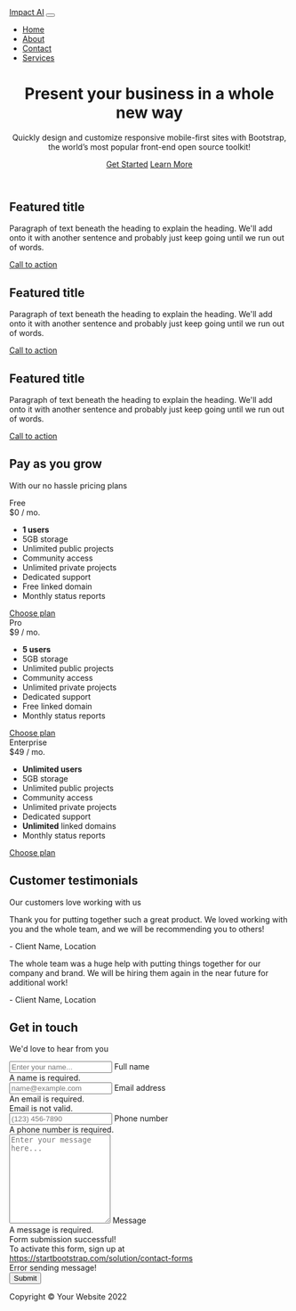 
<!DOCTYPE html>
<html lang="en">
    <head>
        <meta charset="utf-8" />
        <meta name="viewport" content="width=device-width, initial-scale=1, shrink-to-fit=no" />
        <meta name="description" content="" />
        <meta name="author" content="" />
        <title>Business Frontpage - Start Bootstrap Template</title>
        <!-- Favicon-->
        <link rel="icon" type="image/x-icon" href="assets/favicon.ico" />
        <!-- Bootstrap icons-->
        <link href="https://cdn.jsdelivr.net/npm/bootstrap-icons@1.4.1/font/bootstrap-icons.css" rel="stylesheet" />
        <!-- Core theme CSS (includes Bootstrap)-->
        <link href="css/styles.css" rel="stylesheet" />
    </head>
    <body>
        <!-- Responsive navbar-->
        <nav class="navbar navbar-expand-lg navbar-dark bg-dark">
            <div class="container px-5">
                <a class="navbar-brand" href="#!">Impact AI</a>
                <button class="navbar-toggler" type="button" data-bs-toggle="collapse" data-bs-target="#navbarSupportedContent" aria-controls="navbarSupportedContent" aria-expanded="false" aria-label="Toggle navigation"><span class="navbar-toggler-icon"></span></button>
                <div class="collapse navbar-collapse" id="navbarSupportedContent">
                    <ul class="navbar-nav ms-auto mb-2 mb-lg-0">
                        <li class="nav-item"><a class="nav-link active" aria-current="page" href="#!">Home</a></li>
                        <li class="nav-item"><a class="nav-link" href="#!">About</a></li>
                        <li class="nav-item"><a class="nav-link" href="#!">Contact</a></li>
                        <li class="nav-item"><a class="nav-link" href="#!">Services</a></li>
                    </ul>
                </div>
            </div>
        </nav>
        <!-- Header-->
        <header class="bg-dark py-5">
            <div class="container px-5">
                <div class="row gx-5 justify-content-center">
                    <div class="col-lg-6">
                        <div class="text-center my-5">
                            <h1 class="display-5 fw-bolder text-white mb-2">Present your business in a whole new way</h1>
                            <p class="lead text-white-50 mb-4">Quickly design and customize responsive mobile-first sites with Bootstrap, the world’s most popular front-end open source toolkit!</p>
                            <div class="d-grid gap-3 d-sm-flex justify-content-sm-center">
                                <a class="btn btn-primary btn-lg px-4 me-sm-3" href="#features">Get Started</a>
                                <a class="btn btn-outline-light btn-lg px-4" href="#!">Learn More</a>
                            </div>
                        </div>
                    </div>
                </div>
            </div>
        </header>
        <!-- Features section-->
        <section class="py-5 border-bottom" id="features">
            <div class="container px-5 my-5">
                <div class="row gx-5">
                    <div class="col-lg-4 mb-5 mb-lg-0">
                        <div class="feature bg-primary bg-gradient text-white rounded-3 mb-3"><i class="bi bi-collection"></i></div>
                        <h2 class="h4 fw-bolder">Featured title</h2>
                        <p>Paragraph of text beneath the heading to explain the heading. We'll add onto it with another sentence and probably just keep going until we run out of words.</p>
                        <a class="text-decoration-none" href="#!">
                            Call to action
                            <i class="bi bi-arrow-right"></i>
                        </a>
                    </div>
                    <div class="col-lg-4 mb-5 mb-lg-0">
                        <div class="feature bg-primary bg-gradient text-white rounded-3 mb-3"><i class="bi bi-building"></i></div>
                        <h2 class="h4 fw-bolder">Featured title</h2>
                        <p>Paragraph of text beneath the heading to explain the heading. We'll add onto it with another sentence and probably just keep going until we run out of words.</p>
                        <a class="text-decoration-none" href="#!">
                            Call to action
                            <i class="bi bi-arrow-right"></i>
                        </a>
                    </div>
                    <div class="col-lg-4">
                        <div class="feature bg-primary bg-gradient text-white rounded-3 mb-3"><i class="bi bi-toggles2"></i></div>
                        <h2 class="h4 fw-bolder">Featured title</h2>
                        <p>Paragraph of text beneath the heading to explain the heading. We'll add onto it with another sentence and probably just keep going until we run out of words.</p>
                        <a class="text-decoration-none" href="#!">
                            Call to action
                            <i class="bi bi-arrow-right"></i>
                        </a>
                    </div>
                </div>
            </div>
        </section>
        <!-- Pricing section-->
        <section class="bg-light py-5 border-bottom">
            <div class="container px-5 my-5">
                <div class="text-center mb-5">
                    <h2 class="fw-bolder">Pay as you grow</h2>
                    <p class="lead mb-0">With our no hassle pricing plans</p>
                </div>
                <div class="row gx-5 justify-content-center">
                    <!-- Pricing card free-->
                    <div class="col-lg-6 col-xl-4">
                        <div class="card mb-5 mb-xl-0">
                            <div class="card-body p-5">
                                <div class="small text-uppercase fw-bold text-muted">Free</div>
                                <div class="mb-3">
                                    <span class="display-4 fw-bold">$0</span>
                                    <span class="text-muted">/ mo.</span>
                                </div>
                                <ul class="list-unstyled mb-4">
                                    <li class="mb-2">
                                        <i class="bi bi-check text-primary"></i>
                                        <strong>1 users</strong>
                                    </li>
                                    <li class="mb-2">
                                        <i class="bi bi-check text-primary"></i>
                                        5GB storage
                                    </li>
                                    <li class="mb-2">
                                        <i class="bi bi-check text-primary"></i>
                                        Unlimited public projects
                                    </li>
                                    <li class="mb-2">
                                        <i class="bi bi-check text-primary"></i>
                                        Community access
                                    </li>
                                    <li class="mb-2 text-muted">
                                        <i class="bi bi-x"></i>
                                        Unlimited private projects
                                    </li>
                                    <li class="mb-2 text-muted">
                                        <i class="bi bi-x"></i>
                                        Dedicated support
                                    </li>
                                    <li class="mb-2 text-muted">
                                        <i class="bi bi-x"></i>
                                        Free linked domain
                                    </li>
                                    <li class="text-muted">
                                        <i class="bi bi-x"></i>
                                        Monthly status reports
                                    </li>
                                </ul>
                                <div class="d-grid"><a class="btn btn-outline-primary" href="#!">Choose plan</a></div>
                            </div>
                        </div>
                    </div>
                    <!-- Pricing card pro-->
                    <div class="col-lg-6 col-xl-4">
                        <div class="card mb-5 mb-xl-0">
                            <div class="card-body p-5">
                                <div class="small text-uppercase fw-bold">
                                    <i class="bi bi-star-fill text-warning"></i>
                                    Pro
                                </div>
                                <div class="mb-3">
                                    <span class="display-4 fw-bold">$9</span>
                                    <span class="text-muted">/ mo.</span>
                                </div>
                                <ul class="list-unstyled mb-4">
                                    <li class="mb-2">
                                        <i class="bi bi-check text-primary"></i>
                                        <strong>5 users</strong>
                                    </li>
                                    <li class="mb-2">
                                        <i class="bi bi-check text-primary"></i>
                                        5GB storage
                                    </li>
                                    <li class="mb-2">
                                        <i class="bi bi-check text-primary"></i>
                                        Unlimited public projects
                                    </li>
                                    <li class="mb-2">
                                        <i class="bi bi-check text-primary"></i>
                                        Community access
                                    </li>
                                    <li class="mb-2">
                                        <i class="bi bi-check text-primary"></i>
                                        Unlimited private projects
                                    </li>
                                    <li class="mb-2">
                                        <i class="bi bi-check text-primary"></i>
                                        Dedicated support
                                    </li>
                                    <li class="mb-2">
                                        <i class="bi bi-check text-primary"></i>
                                        Free linked domain
                                    </li>
                                    <li class="text-muted">
                                        <i class="bi bi-x"></i>
                                        Monthly status reports
                                    </li>
                                </ul>
                                <div class="d-grid"><a class="btn btn-primary" href="#!">Choose plan</a></div>
                            </div>
                        </div>
                    </div>
                    <!-- Pricing card enterprise-->
                    <div class="col-lg-6 col-xl-4">
                        <div class="card">
                            <div class="card-body p-5">
                                <div class="small text-uppercase fw-bold text-muted">Enterprise</div>
                                <div class="mb-3">
                                    <span class="display-4 fw-bold">$49</span>
                                    <span class="text-muted">/ mo.</span>
                                </div>
                                <ul class="list-unstyled mb-4">
                                    <li class="mb-2">
                                        <i class="bi bi-check text-primary"></i>
                                        <strong>Unlimited users</strong>
                                    </li>
                                    <li class="mb-2">
                                        <i class="bi bi-check text-primary"></i>
                                        5GB storage
                                    </li>
                                    <li class="mb-2">
                                        <i class="bi bi-check text-primary"></i>
                                        Unlimited public projects
                                    </li>
                                    <li class="mb-2">
                                        <i class="bi bi-check text-primary"></i>
                                        Community access
                                    </li>
                                    <li class="mb-2">
                                        <i class="bi bi-check text-primary"></i>
                                        Unlimited private projects
                                    </li>
                                    <li class="mb-2">
                                        <i class="bi bi-check text-primary"></i>
                                        Dedicated support
                                    </li>
                                    <li class="mb-2">
                                        <i class="bi bi-check text-primary"></i>
                                        <strong>Unlimited</strong>
                                        linked domains
                                    </li>
                                    <li class="text-muted">
                                        <i class="bi bi-check text-primary"></i>
                                        Monthly status reports
                                    </li>
                                </ul>
                                <div class="d-grid"><a class="btn btn-outline-primary" href="#!">Choose plan</a></div>
                            </div>
                        </div>
                    </div>
                </div>
            </div>
        </section>
        <!-- Testimonials section-->
        <section class="py-5 border-bottom">
            <div class="container px-5 my-5 px-5">
                <div class="text-center mb-5">
                    <h2 class="fw-bolder">Customer testimonials</h2>
                    <p class="lead mb-0">Our customers love working with us</p>
                </div>
                <div class="row gx-5 justify-content-center">
                    <div class="col-lg-6">
                        <!-- Testimonial 1-->
                        <div class="card mb-4">
                            <div class="card-body p-4">
                                <div class="d-flex">
                                    <div class="flex-shrink-0"><i class="bi bi-chat-right-quote-fill text-primary fs-1"></i></div>
                                    <div class="ms-4">
                                        <p class="mb-1">Thank you for putting together such a great product. We loved working with you and the whole team, and we will be recommending you to others!</p>
                                        <div class="small text-muted">- Client Name, Location</div>
                                    </div>
                                </div>
                            </div>
                        </div>
                        <!-- Testimonial 2-->
                        <div class="card">
                            <div class="card-body p-4">
                                <div class="d-flex">
                                    <div class="flex-shrink-0"><i class="bi bi-chat-right-quote-fill text-primary fs-1"></i></div>
                                    <div class="ms-4">
                                        <p class="mb-1">The whole team was a huge help with putting things together for our company and brand. We will be hiring them again in the near future for additional work!</p>
                                        <div class="small text-muted">- Client Name, Location</div>
                                    </div>
                                </div>
                            </div>
                        </div>
                    </div>
                </div>
            </div>
        </section>
        <!-- Contact section-->
        <section class="bg-light py-5">
            <div class="container px-5 my-5 px-5">
                <div class="text-center mb-5">
                    <div class="feature bg-primary bg-gradient text-white rounded-3 mb-3"><i class="bi bi-envelope"></i></div>
                    <h2 class="fw-bolder">Get in touch</h2>
                    <p class="lead mb-0">We'd love to hear from you</p>
                </div>
                <div class="row gx-5 justify-content-center">
                    <div class="col-lg-6">
                        <!-- * * * * * * * * * * * * * * *-->
                        <!-- * * SB Forms Contact Form * *-->
                        <!-- * * * * * * * * * * * * * * *-->
                        <!-- This form is pre-integrated with SB Forms.-->
                        <!-- To make this form functional, sign up at-->
                        <!-- https://startbootstrap.com/solution/contact-forms-->
                        <!-- to get an API token!-->
                        <form id="contactForm" data-sb-form-api-token="API_TOKEN">
                            <!-- Name input-->
                            <div class="form-floating mb-3">
                                <input class="form-control" id="name" type="text" placeholder="Enter your name..." data-sb-validations="required" />
                                <label for="name">Full name</label>
                                <div class="invalid-feedback" data-sb-feedback="name:required">A name is required.</div>
                            </div>
                            <!-- Email address input-->
                            <div class="form-floating mb-3">
                                <input class="form-control" id="email" type="email" placeholder="name@example.com" data-sb-validations="required,email" />
                                <label for="email">Email address</label>
                                <div class="invalid-feedback" data-sb-feedback="email:required">An email is required.</div>
                                <div class="invalid-feedback" data-sb-feedback="email:email">Email is not valid.</div>
                            </div>
                            <!-- Phone number input-->
                            <div class="form-floating mb-3">
                                <input class="form-control" id="phone" type="tel" placeholder="(123) 456-7890" data-sb-validations="required" />
                                <label for="phone">Phone number</label>
                                <div class="invalid-feedback" data-sb-feedback="phone:required">A phone number is required.</div>
                            </div>
                            <!-- Message input-->
                            <div class="form-floating mb-3">
                                <textarea class="form-control" id="message" type="text" placeholder="Enter your message here..." style="height: 10rem" data-sb-validations="required"></textarea>
                                <label for="message">Message</label>
                                <div class="invalid-feedback" data-sb-feedback="message:required">A message is required.</div>
                            </div>
                            <!-- Submit success message-->
                            <!---->
                            <!-- This is what your users will see when the form-->
                            <!-- has successfully submitted-->
                            <div class="d-none" id="submitSuccessMessage">
                                <div class="text-center mb-3">
                                    <div class="fw-bolder">Form submission successful!</div>
                                    To activate this form, sign up at
                                    <br />
                                    <a href="https://startbootstrap.com/solution/contact-forms">https://startbootstrap.com/solution/contact-forms</a>
                                </div>
                            </div>
                            <!-- Submit error message-->
                            <!---->
                            <!-- This is what your users will see when there is-->
                            <!-- an error submitting the form-->
                            <div class="d-none" id="submitErrorMessage"><div class="text-center text-danger mb-3">Error sending message!</div></div>
                            <!-- Submit Button-->
                            <div class="d-grid"><button class="btn btn-primary btn-lg disabled" id="submitButton" type="submit">Submit</button></div>
                        </form>
                    </div>
                </div>
            </div>
        </section>
        <!-- Footer-->
        <footer class="py-5 bg-dark">
            <div class="container px-5"><p class="m-0 text-center text-white">Copyright &copy; Your Website 2022</p></div>
        </footer>
        <!-- Bootstrap core JS-->
        <script src="https://cdn.jsdelivr.net/npm/bootstrap@5.1.3/dist/js/bootstrap.bundle.min.js"></script>
        <!-- Core theme JS-->
        <script src="js/scripts.js"></script>
        <!-- * * * * * * * * * * * * * * * * * * * * * * * * * * * * * * * * * * * * * * * *-->
        <!-- * *                               SB Forms JS                               * *-->
        <!-- * * Activate your form at https://startbootstrap.com/solution/contact-forms * *-->
        <!-- * * * * * * * * * * * * * * * * * * * * * * * * * * * * * * * * * * * * * * * *-->
        <script src="https://cdn.startbootstrap.com/sb-forms-latest.js"></script>
    </body>
</html>
